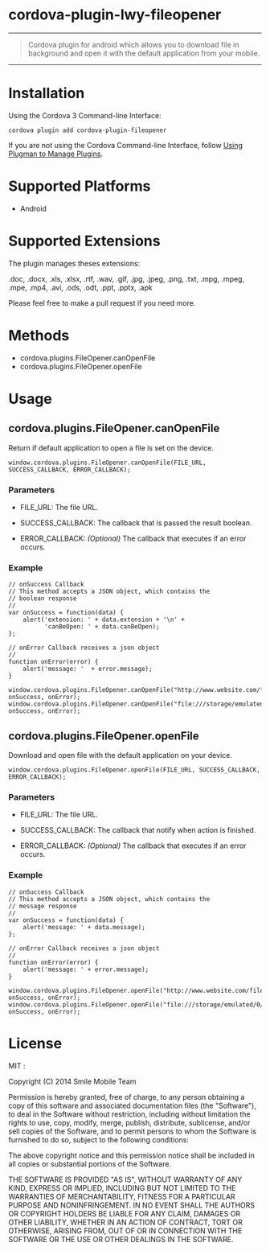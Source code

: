 cordova-plugin-lwy-fileopener
=====

---

> Cordova plugin for android which allows you to download file in background and open it with the default application from your mobile.

---

# Installation

Using the Cordova 3 Command-line Interface:

```
cordova plugin add cordova-plugin-fileopener
```

If you are not using the Cordova Command-line Interface, follow [Using Plugman to Manage Plugins](http://cordova.apache.org/docs/en/edge/plugin_ref_plugman.md.html).

# Supported Platforms

- Android

# Supported Extensions

The plugin manages theses extensions:

.doc, .docx, .xls, .xlsx, .rtf, .wav, .gif, .jpg, .jpeg, .png, .txt, .mpg, .mpeg, .mpe, .mp4, .avi, .ods, .odt, .ppt, .pptx, .apk

Please feel free to make a pull request if you need more.

# Methods

- cordova.plugins.FileOpener.canOpenFile
- cordova.plugins.FileOpener.openFile


# Usage

##  cordova.plugins.FileOpener.canOpenFile

Return if default application to open a file is set on the device.


```
window.cordova.plugins.FileOpener.canOpenFile(FILE_URL, SUCCESS_CALLBACK, ERROR_CALLBACK);
```

###  Parameters

- FILE_URL: The file URL.

- SUCCESS_CALLBACK: The callback that is passed the result boolean.

- ERROR_CALLBACK: _(Optional)_ The callback that executes if an error occurs.


### Example

    // onSuccess Callback
    // This method accepts a JSON object, which contains the
    // boolean response
    //
    var onSuccess = function(data) {
        alert('extension: ' + data.extension + '\n' +
              'canBeOpen: ' + data.canBeOpen);
    };

    // onError Callback receives a json object
    //
    function onError(error) {
        alert('message: '  + error.message);
    }

    window.cordova.plugins.FileOpener.canOpenFile("http://www.website.com/file.pdf", onSuccess, onError);
    window.cordova.plugins.FileOpener.canOpenFile("file:///storage/emulated/0/Download/local_file.pdf", onSuccess, onError);

##  cordova.plugins.FileOpener.openFile

Download and open file with the default application on your device.

```
window.cordova.plugins.FileOpener.openFile(FILE_URL, SUCCESS_CALLBACK, ERROR_CALLBACK);
```

###  Parameters

- FILE_URL: The file URL.

- SUCCESS_CALLBACK: The callback that notify when action is finished.

- ERROR_CALLBACK: _(Optional)_ The callback that executes if an error occurs.


### Example

    // onSuccess Callback
    // This method accepts a JSON object, which contains the
    // message response
    //
    var onSuccess = function(data) {
        alert('message: ' + data.message);
    };

    // onError Callback receives a json object
    //
    function onError(error) {
        alert('message: ' + error.message);
    }

    window.cordova.plugins.FileOpener.openFile("http://www.website.com/file.pdf", onSuccess, onError);
    window.cordova.plugins.FileOpener.openFile("file:///storage/emulated/0/Download/local_file.pdf", onSuccess, onError);

# License

MIT :

Copyright (C) 2014 Smile Mobile Team

Permission is hereby granted, free of charge, to any person obtaining a copy of this software and associated documentation files (the "Software"), to deal in the Software without restriction, including without limitation the rights to use, copy, modify, merge, publish, distribute, sublicense, and/or sell copies of the Software, and to permit persons to whom the Software is furnished to do so, subject to the following conditions:

The above copyright notice and this permission notice shall be included in all copies or substantial portions of the Software.

THE SOFTWARE IS PROVIDED "AS IS", WITHOUT WARRANTY OF ANY KIND, EXPRESS OR IMPLIED, INCLUDING BUT NOT LIMITED TO THE WARRANTIES OF MERCHANTABILITY, FITNESS FOR A PARTICULAR PURPOSE AND NONINFRINGEMENT. IN NO EVENT SHALL THE AUTHORS OR COPYRIGHT HOLDERS BE LIABLE FOR ANY CLAIM, DAMAGES OR OTHER LIABILITY, WHETHER IN AN ACTION OF CONTRACT, TORT OR OTHERWISE, ARISING FROM, OUT OF OR IN CONNECTION WITH THE SOFTWARE OR THE USE OR OTHER DEALINGS IN THE SOFTWARE.
